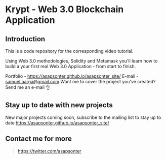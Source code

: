 # Krypt - Web 3.0 Blockchain Application


## Introduction
This is a code repository for the corresponding video tutorial.

Using Web 3.0 methodologies, Solidity and Metamask you'll learn how to build a your first real Web 3.0 Application - from start to finish.

 
Portfolio - https://asapsonter.github.io/asapsonter_site/
E-mail - samuel.aarga@gmail.com
Want me to cover the project you've created? Send me an e-mail 👌

## Stay up to date with new projects
New major projects coming soon, subscribe to the mailing list to stay up to date https://asapsonter.github.io/asapsonter_site/

## Contact me for more
> https://twitter.com/asapsonter
